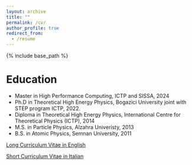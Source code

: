 ```yaml
---
layout: archive
title: ""
permalink: /cv/
author_profile: true
redirect_from:
  - /resume
---
```


{% include base_path %}

Education
======
* Master in High Performance Computing, ICTP and SISSA, 2024
* Ph.D in Theoretical High Energy Physics, Bogazici University joint with STEP program ICTP, 2022.
* Diploma in Theoretical High Energy Physics, International Centre for Theoretical Physics (ICTP), 2014
* M.S. in Particle Physics, Alzahra Univeristy, 2013
* B.S. in Atomic Physics, Semnan University, 2011

[Long Curriculum Vitae in English](https://www.dropbox.com/scl/fi/794707cpzq15dusz4ld06/CV.pdf?rlkey=hwfo8jwqmxz8v65xvvv8jgxqb&dl=0)

[Short Curriculum Vitae in Italian](https://www.dropbox.com/scl/fi/npiclffvp0fjd04xptg4n/cv-Zainab-Nazari-2024.pdf?rlkey=kfe5clk8nhrbynm0fynb4i1pt&st=94oldf25&dl=0)
